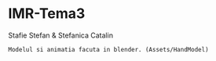 # IMR-Tema3

Stafie Stefan & Stefanica Catalin

    Modelul si animatia facuta in blender. (Assets/HandModel)